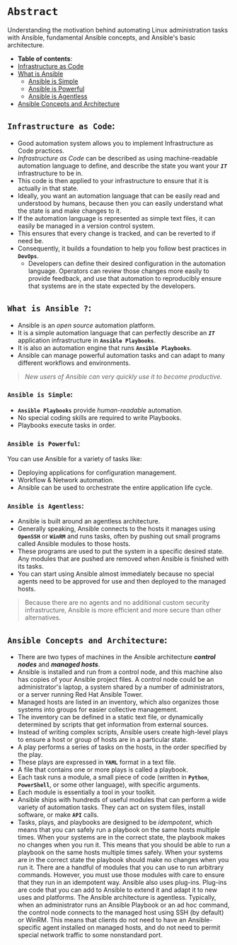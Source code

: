 # **`Abstract`**

Understanding the motivation behind automating Linux administration tasks with Ansible, fundamental Ansible concepts, and Ansible's basic architecture.

-  **Table of contents**:
  - [Infrastructure as Code](#infrastructure-as-code)
  - [What is Ansible](#what-is-ansible)
    - [Ansible is Simple](#ansible-is-simple)
    - [Ansible is Powerful](#ansible-is-powerful)
    - [Ansible is Agentless](#ansible-is-agentless)
  - [Ansible Concepts and Architecture](#ansible-concepts-and-architecture)


## **`Infrastructure as Code`**:

- Good automation system allows you to implement Infrastructure as Code practices. 
- *Infrastructure as Code* can be described as using machine-readable automation language to define, and describe the state you want your ***`IT`*** infrastructure to be in. 
- This code is then applied to your infrastructure to ensure that it is actually in that state.
- Ideally, you want an automation language that can be easily read and understood by humans, because then you can easily understand what the state is and make changes to it. 
- If the automation language is represented as simple text files, it can easily be managed in a version control system.
- This ensures that every change is tracked, and can be reverted to if need be.
- Consequently, it builds a foundation to help you follow best practices in **`DevOps`**. 
  - Developers can define their desired configuration in the automation language. Operators can review those changes more easily to provide feedback, and use that automation to reproducibly ensure that systems are in the state expected by the developers.

## **`What is Ansible ?`**:

- Ansible is an *open source* automation platform. 
- It is a simple automation language that can perfectly describe an ***`IT`*** application infrastructure in **`Ansible Playbooks`**. 
- It is also an automation engine that runs **`Ansible Playbooks`**.
- Ansible can manage powerful automation tasks and can adapt to many different workflows and environments. 

> *New users of Ansible can very quickly use it to become productive.*

### **`Ansible is Simple`**:

- **`Ansible Playbooks`** provide *human-readable* automation. 
- No special coding skills are required to write Playbooks. 
- Playbooks execute tasks in order.

### **`Ansible is Powerful`**:

You can use Ansible for a variety of tasks like:
- Deploying applications for configuration management.
- Workflow & Network automation. 
- Ansible can be used to orchestrate the entire application life cycle.

### **`Ansible is Agentless`**:

- Ansible is built around an agentless architecture. 
- Generally speaking, Ansible connects to the hosts it manages using **`OpenSSH`** or **`WinRM`** and runs tasks, often by pushing out small programs called Ansible modules to those hosts. 
- These programs are used to put the system in a specific desired state. Any modules that are pushed are removed when Ansible is finished with its tasks. 
- You can start using Ansible almost immediately because no special agents need to be approved for use and then deployed to the managed hosts. 

> Because there are no agents and no additional custom security infrastructure, Ansible is more efficient and more secure than other alternatives.

## **`Ansible Concepts and Architecture`**:

- There are two types of machines in the Ansible architecture ***control nodes*** and ***managed hosts***. 
- Ansible is installed and run from a control node, and this machine also has copies of your Ansible project files. A control node could be an administrator's laptop, a system shared by a number of administrators, or a server running Red Hat Ansible Tower.
- Managed hosts are listed in an inventory, which also organizes those systems into groups for easier collective management. 
- The inventory can be defined in a static text file, or dynamically determined by scripts that get information from external sources.
- Instead of writing complex scripts, Ansible users create high-level plays to ensure a host or group of hosts are in a particular state. 
- A play performs a series of tasks on the hosts, in the order specified by the play. 
- These plays are expressed in **`YAML`** format in a text file. 
- A file that contains one or more plays is called a playbook.
- Each task runs a module, a small piece of code (written in **`Python`**, **`PowerShell`**, or some other language), with specific arguments. 
- Each module is essentially a tool in your toolkit. 
- Ansible ships with hundreds of useful modules that can perform a wide variety of automation tasks. They can act on system files, install software, or make **`API`** calls.
- Tasks, plays, and playbooks are designed to be *idempotent*, which means that you can safely run a playbook on the same hosts multiple times. When your systems are in the correct state, the playbook makes no changes when you run it. This means that you should be able to run a playbook on the same hosts multiple times safely. When your systems are in the correct state the playbook should make no changes when you run it. There are a handful of modules that you can use to run arbitrary commands. However, you must use those modules with care to ensure that they run in an idempotent way.
Ansible also uses plug-ins. Plug-ins are code that you can add to Ansible to extend it and adapt it to new uses and platforms.
The Ansible architecture is agentless. Typically, when an administrator runs an Ansible Playbook or an ad hoc command, the control node connects to the managed host using SSH (by default) or WinRM. This means that clients do not need to have an Ansible-specific agent installed on managed hosts, and do not need to permit special network traffic to some nonstandard port.

















